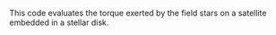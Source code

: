 This code evaluates the torque exerted by the field stars on a satellite embedded in a stellar disk.

